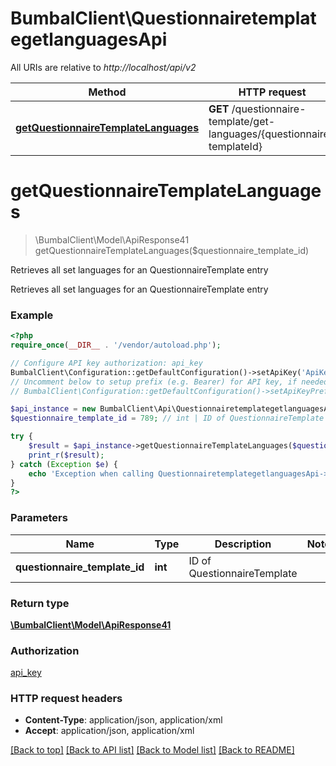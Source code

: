 # BumbalClient\QuestionnairetemplategetlanguagesApi

All URIs are relative to *http://localhost/api/v2*

Method | HTTP request | Description
------------- | ------------- | -------------
[**getQuestionnaireTemplateLanguages**](QuestionnairetemplategetlanguagesApi.md#getQuestionnaireTemplateLanguages) | **GET** /questionnaire-template/get-languages/{questionnaire-templateId} | Retrieves all set languages for an QuestionnaireTemplate entry


# **getQuestionnaireTemplateLanguages**
> \BumbalClient\Model\ApiResponse41 getQuestionnaireTemplateLanguages($questionnaire_template_id)

Retrieves all set languages for an QuestionnaireTemplate entry

Retrieves all set languages for an QuestionnaireTemplate entry

### Example
```php
<?php
require_once(__DIR__ . '/vendor/autoload.php');

// Configure API key authorization: api_key
BumbalClient\Configuration::getDefaultConfiguration()->setApiKey('ApiKey', 'YOUR_API_KEY');
// Uncomment below to setup prefix (e.g. Bearer) for API key, if needed
// BumbalClient\Configuration::getDefaultConfiguration()->setApiKeyPrefix('ApiKey', 'Bearer');

$api_instance = new BumbalClient\Api\QuestionnairetemplategetlanguagesApi();
$questionnaire_template_id = 789; // int | ID of QuestionnaireTemplate

try {
    $result = $api_instance->getQuestionnaireTemplateLanguages($questionnaire_template_id);
    print_r($result);
} catch (Exception $e) {
    echo 'Exception when calling QuestionnairetemplategetlanguagesApi->getQuestionnaireTemplateLanguages: ', $e->getMessage(), PHP_EOL;
}
?>
```

### Parameters

Name | Type | Description  | Notes
------------- | ------------- | ------------- | -------------
 **questionnaire_template_id** | **int**| ID of QuestionnaireTemplate |

### Return type

[**\BumbalClient\Model\ApiResponse41**](../Model/ApiResponse41.md)

### Authorization

[api_key](../../README.md#api_key)

### HTTP request headers

 - **Content-Type**: application/json, application/xml
 - **Accept**: application/json, application/xml

[[Back to top]](#) [[Back to API list]](../../README.md#documentation-for-api-endpoints) [[Back to Model list]](../../README.md#documentation-for-models) [[Back to README]](../../README.md)

